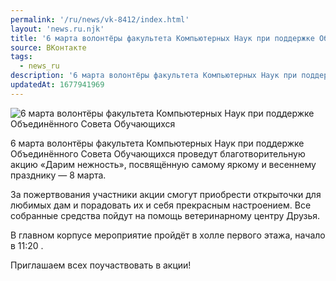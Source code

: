 ```yaml
---
permalink: '/ru/news/vk-8412/index.html'
layout: 'news.ru.njk'
title: '6 марта волонтёры факультета Компьютерных Наук при поддержке Объединённого Совета Обучающихся'
source: ВКонтакте
tags:
  - news_ru
description: '6 марта волонтёры факультета Компьютерных Наук при поддержке Объединённого Совета Обучающихся'
updatedAt: 1677941969
---
```

![6 марта волонтёры факультета Компьютерных Наук при поддержке Объединённого Совета Обучающихся](https://sun9-53.userapi.com/impg/HRnWzDNiEeezVLNLe22j6v_8vG8zOeXOjkQYPQ/3RZQNQliN6E.jpg?size=1099x692&quality=96&sign=4a120a28226297a576e2a5c55f40a704&c_uniq_tag=hWR3vulSQlSuVrSvx0Ap5F5D8-vKUr9DNH6nSBpOFps&type=album)

6 марта волонтёры факультета Компьютерных Наук при поддержке Объединённого Совета Обучающихся проведут благотворительную акцию «Дарим нежность», посвящённую самому яркому и весеннему празднику — 8 марта.

За пожертвования участники акции смогут приобрести открыточки для любимых дам и порадовать их и себя прекрасным настроением. Все собранные средства пойдут на помощь ветеринарному центру Друзья.

В главном корпусе мероприятие пройдёт в холле первого этажа, начало в 11:20 .

Приглашаем всех поучаствовать в акции!
